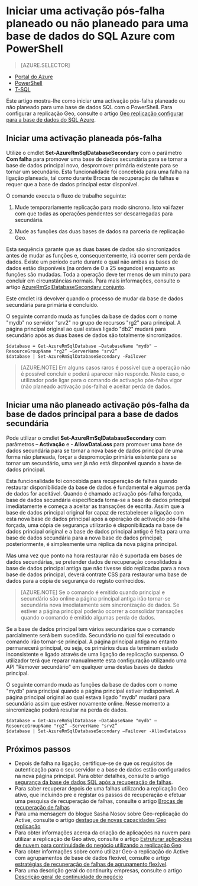 <properties 
    pageTitle="Iniciar uma activação pós-falha planeado ou não planeado para uma base de dados do SQL Azure com PowerShell | Microsoft Azure" 
    description="Iniciar uma activação pós-falha planeado ou não planeado para uma base de dados do SQL Azure através do PowerShell" 
    services="sql-database" 
    documentationCenter="" 
    authors="stevestein" 
    manager="jhubbard" 
    editor=""/>

<tags
    ms.service="sql-database"
    ms.devlang="NA"
    ms.topic="article"
    ms.tgt_pltfrm="powershell"
    ms.workload="data-management" 
    ms.date="08/29/2016"
    ms.author="sstein"/>

# <a name="initiate-a-planned-or-unplanned-failover-for-azure-sql-database-with-powershell"></a>Iniciar uma activação pós-falha planeado ou não planeado para uma base de dados do SQL Azure com PowerShell



> [AZURE.SELECTOR]
- [Portal do Azure](sql-database-geo-replication-failover-portal.md)
- [PowerShell](sql-database-geo-replication-failover-powershell.md)
- [T-SQL](sql-database-geo-replication-failover-transact-sql.md)


Este artigo mostra-lhe como iniciar uma activação pós-falha planeado ou não planeado para uma base de dados SQL com o PowerShell. Para configurar a replicação Geo, consulte o artigo [Geo replicação configurar para a base de dados do SQL Azure](sql-database-geo-replication-powershell.md).



## <a name="initiate-a-planned-failover"></a>Iniciar uma activação planeada pós-falha

Utilize o cmdlet **Set-AzureRmSqlDatabaseSecondary** com o parâmetro **Com falha** para promover uma base de dados secundária para se tornar a base de dados principal novo, despromover primária existente para se tornar um secundário. Esta funcionalidade foi concebida para uma falha na ligação planeada, tal como durante Brocas de recuperação de falhas e requer que a base de dados principal estar disponível.

O comando executa o fluxo de trabalho seguinte:

1. Mude temporariamente replicação para modo síncrono. Isto vai fazer com que todas as operações pendentes ser descarregadas para secundária.

2. Mude as funções das duas bases de dados na parceria de replicação Geo.  

Esta sequência garante que as duas bases de dados são sincronizados antes de mudar as funções e, consequentemente, irá ocorrer sem perda de dados. Existe um período curto durante o qual não ambas as bases de dados estão disponíveis (na ordem de 0 a 25 segundos) enquanto as funções são mudadas. Toda a operação deve ter menos de um minuto para concluir em circunstâncias normais. Para mais informações, consulte o artigo [AzureRmSqlDatabaseSecondary conjunto](https://msdn.microsoft.com/library/mt619393.aspx).




Este cmdlet irá devolver quando o processo de mudar da base de dados secundária para primária é concluído.

O seguinte comando muda as funções da base de dados com o nome "mydb" no servidor "srv2" no grupo de recursos "rg2" para principal. A página principal original ao qual estava ligado "db2" mudará para secundário após as duas bases de dados são totalmente sincronizados.

    $database = Get-AzureRmSqlDatabase –DatabaseName "mydb" –ResourceGroupName "rg2” –ServerName "srv2”
    $database | Set-AzureRmSqlDatabaseSecondary -Failover


> [AZURE.NOTE] Em alguns casos raros é possível que a operação não é possível concluir e poderá aparecer não responde. Neste caso, o utilizador pode ligar para o comando de activação pós-falha vigor (não planeado activação pós-falha) e aceitar perda de dados.


## <a name="initiate-an-unplanned-failover-from-the-primary-database-to-the-secondary-database"></a>Iniciar uma não planeado activação pós-falha da base de dados principal para a base de dados secundária


Pode utilizar o cmdlet **Set-AzureRmSqlDatabaseSecondary** com parâmetros **– Activação** e **- AllowDataLoss** para promover uma base de dados secundária para se tornar a nova base de dados principal de uma forma não planeada, forçar a despromoção primária existente para se tornar um secundário, uma vez já não está disponível quando a base de dados principal.

Esta funcionalidade foi concebida para recuperação de falhas quando restaurar disponibilidade da base de dados é fundamental e algumas perda de dados for aceitável. Quando é chamado activação pós-falha forçada, base de dados secundária especificada torna-se a base de dados principal imediatamente e começa a aceitar as transações de escrita. Assim que a base de dados principal original for capaz de restabelecer a ligação com esta nova base de dados principal após a operação de activação pós-falha forçada, uma cópia de segurança utilizarão é disponibilizada na base de dados principal original e a base de dados principal antigo é feita para uma base de dados secundária para a nova base de dados principal; posteriormente, é simplesmente uma réplica da nova página principal.

Mas uma vez que ponto na hora restaurar não é suportada em bases de dados secundárias, se pretender dados de recuperação consolidados à base de dados principal antiga que não tivesse sido replicadas para a nova base de dados principal, deverá contrate CSS para restaurar uma base de dados para a cópia de segurança do registo conhecidos.

> [AZURE.NOTE] Se o comando é emitido quando principal e secundário são online a página principal antiga irão tornar-se secundária nova imediatamente sem sincronização de dados. Se estiver a página principal poderão ocorrer a consolidar transações quando o comando é emitido algumas perda de dados.


Se a base de dados principal tem vários secundários que o comando parcialmente será bem sucedida. Secundário no qual foi executado o comando irão tornar-se principal. A página principal antiga no entanto permanecerá principal, ou seja, os primários duas da terminam estado inconsistente e ligado através de uma ligação de replicação suspenso. O utilizador terá que reparar manualmente esta configuração utilizando uma API "Remover secundário" em qualquer uma destas bases de dados principal.


O seguinte comando muda as funções da base de dados com o nome "mydb" para principal quando a página principal estiver indisponível. A página principal original ao qual estava ligado "mydb" mudará para secundário assim que estiver novamente online. Nesse momento a sincronização poderá resultar na perda de dados.

    $database = Get-AzureRmSqlDatabase –DatabaseName "mydb" –ResourceGroupName "rg2” –ServerName "srv2”
    $database | Set-AzureRmSqlDatabaseSecondary –Failover -AllowDataLoss




## <a name="next-steps"></a>Próximos passos   

- Depois de falha na ligação, certifique-se de que os requisitos de autenticação para o seu servidor e a base de dados estão configurados na nova página principal. Para obter detalhes, consulte o artigo [segurança da base de dados SQL após a recuperação de falhas](sql-database-geo-replication-security-config.md).
- Para saber recuperar depois de uma falhas utilizando a replicação Geo ativo, que incluindo pre e registar os passos de recuperação e efetuar uma pesquisa de recuperação de falhas, consulte o artigo [Brocas de recuperação de falhas](sql-database-disaster-recovery.md)
- Para uma mensagem do blogue Sasha Nosov sobre Geo-replicação do Active, consulte o artigo [destaque de novas capacidades Geo replicação](https://azure.microsoft.com/blog/spotlight-on-new-capabilities-of-azure-sql-database-geo-replication/)
- Para obter informações acerca da criação de aplicações na nuvem para utilizar a replicação de Geo ativo, consulte o artigo [Estruturar aplicações de nuvem para continuidade do negócio utilizando a replicação Geo](sql-database-designing-cloud-solutions-for-disaster-recovery.md)
- Para obter informações sobre como utilizar Geo-a replicação do Active com agrupamentos de base de dados flexível, consulte o artigo [estratégias de recuperação de falhas de agrupamento flexível](sql-database-disaster-recovery-strategies-for-applications-with-elastic-pool.md).
- Para uma descrição geral do continurity empresas, consulte o artigo [Descrição geral de continuidade do negócio](sql-database-business-continuity.md)
